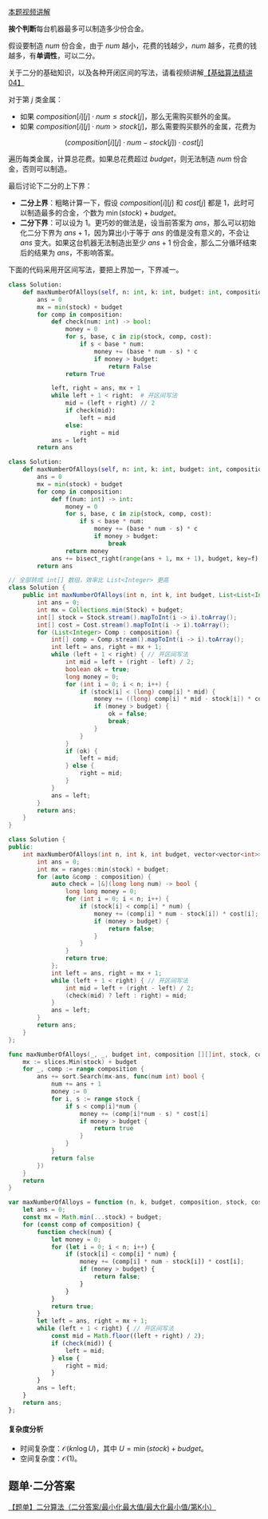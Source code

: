 [本题视频讲解](https://www.bilibili.com/video/BV1Lm4y1N7mf/)

**挨个判断**每台机器最多可以制造多少份合金。

假设要制造 $\textit{num}$ 份合金，由于 $\textit{num}$ 越小，花费的钱越少，$\textit{num}$ 越多，花费的钱越多，有**单调性**，可以二分。

关于二分的基础知识，以及各种开闭区间的写法，请看视频讲解[【基础算法精讲 04】](https://www.bilibili.com/video/BV1AP41137w7/)

对于第 $j$ 类金属：

- 如果 $\textit{composition}[i][j]\cdot \textit{num} \le \textit{stock}[j]$，那么无需购买额外的金属。
- 如果 $\textit{composition}[i][j]\cdot \textit{num} > \textit{stock}[j]$，那么需要购买额外的金属，花费为

$$
(\textit{composition}[i][j]\cdot \textit{num} - \textit{stock}[j])\cdot \textit{cost}[j]
$$

遍历每类金属，计算总花费。如果总花费超过 $\textit{budget}$，则无法制造 $\textit{num}$ 份合金，否则可以制造。

最后讨论下二分的上下界：

- **二分上界**：粗略计算一下，假设 $\textit{composition}[i][j]$ 和 $\textit{cost}[j]$ 都是 $1$，此时可以制造最多的合金，个数为 $\min(\textit{stock}) + \textit{budget}$。
- **二分下界**：可以设为 $1$。更巧妙的做法是，设当前答案为 $\textit{ans}$，那么可以初始化二分下界为 $\textit{ans}+1$，因为算出小于等于 $\textit{ans}$ 的值是没有意义的，不会让 $\textit{ans}$ 变大。如果这台机器无法制造出至少 $\textit{ans}+1$ 份合金，那么二分循环结束后的结果为 $\textit{ans}$，不影响答案。

下面的代码采用开区间写法，要把上界加一，下界减一。

```py [sol-Python3]
class Solution:
    def maxNumberOfAlloys(self, n: int, k: int, budget: int, composition: List[List[int]], stock: List[int], cost: List[int]) -> int:
        ans = 0
        mx = min(stock) + budget
        for comp in composition:
            def check(num: int) -> bool:
                money = 0
                for s, base, c in zip(stock, comp, cost):
                    if s < base * num:
                        money += (base * num - s) * c
                        if money > budget:
                            return False
                return True

            left, right = ans, mx + 1
            while left + 1 < right:  # 开区间写法
                mid = (left + right) // 2
                if check(mid):
                    left = mid
                else:
                    right = mid
            ans = left
        return ans
```

```py [sol-Python3 库函数]
class Solution:
    def maxNumberOfAlloys(self, n: int, k: int, budget: int, composition: List[List[int]], stock: List[int], cost: List[int]) -> int:
        ans = 0
        mx = min(stock) + budget
        for comp in composition:
            def f(num: int) -> int:
                money = 0
                for s, base, c in zip(stock, comp, cost):
                    if s < base * num:
                        money += (base * num - s) * c
                        if money > budget:
                            break
                return money
            ans += bisect_right(range(ans + 1, mx + 1), budget, key=f)
        return ans
```

```java [sol-Java]
// 全部转成 int[] 数组，效率比 List<Integer> 更高
class Solution {
    public int maxNumberOfAlloys(int n, int k, int budget, List<List<Integer>> composition, List<Integer> Stock, List<Integer> Cost) {
        int ans = 0;
        int mx = Collections.min(Stock) + budget;
        int[] stock = Stock.stream().mapToInt(i -> i).toArray();
        int[] cost = Cost.stream().mapToInt(i -> i).toArray();
        for (List<Integer> Comp : composition) {
            int[] comp = Comp.stream().mapToInt(i -> i).toArray();
            int left = ans, right = mx + 1;
            while (left + 1 < right) { // 开区间写法
                int mid = left + (right - left) / 2;
                boolean ok = true;
                long money = 0;
                for (int i = 0; i < n; i++) {
                    if (stock[i] < (long) comp[i] * mid) {
                        money += ((long) comp[i] * mid - stock[i]) * cost[i];
                        if (money > budget) {
                            ok = false;
                            break;
                        }
                    }
                }
                if (ok) {
                    left = mid;
                } else {
                    right = mid;
                }
            }
            ans = left;
        }
        return ans;
    }
}
```

```cpp [sol-C++]
class Solution {
public:
    int maxNumberOfAlloys(int n, int k, int budget, vector<vector<int>> &composition, vector<int> &stock, vector<int> &cost) {
        int ans = 0;
        int mx = ranges::min(stock) + budget;
        for (auto &comp : composition) {
            auto check = [&](long long num) -> bool {
                long long money = 0;
                for (int i = 0; i < n; i++) {
                    if (stock[i] < comp[i] * num) {
                        money += (comp[i] * num - stock[i]) * cost[i];
                        if (money > budget) {
                            return false;
                        }
                    }
                }
                return true;
            };
            int left = ans, right = mx + 1;
            while (left + 1 < right) { // 开区间写法
                int mid = left + (right - left) / 2;
                (check(mid) ? left : right) = mid;
            }
            ans = left;
        }
        return ans;
    }
};
```

```go [sol-Go]
func maxNumberOfAlloys(_, _, budget int, composition [][]int, stock, cost []int) (ans int) {
	mx := slices.Min(stock) + budget
	for _, comp := range composition {
		ans += sort.Search(mx-ans, func(num int) bool {
			num += ans + 1
			money := 0
			for i, s := range stock {
				if s < comp[i]*num {
					money += (comp[i]*num - s) * cost[i]
					if money > budget {
						return true
					}
				}
			}
			return false
		})
	}
	return
}
```

```js [sol-JavaScript]
var maxNumberOfAlloys = function (n, k, budget, composition, stock, cost) {
    let ans = 0;
    const mx = Math.min(...stock) + budget;
    for (const comp of composition) {
        function check(num) {
            let money = 0;
            for (let i = 0; i < n; i++) {
                if (stock[i] < comp[i] * num) {
                    money += (comp[i] * num - stock[i]) * cost[i];
                    if (money > budget) {
                        return false;
                    }
                }
            }
            return true;
        }
        let left = ans, right = mx + 1;
        while (left + 1 < right) { // 开区间写法
            const mid = Math.floor((left + right) / 2);
            if (check(mid)) {
                left = mid;
            } else {
                right = mid;
            }
        }
        ans = left;
    }
    return ans;
};
```

#### 复杂度分析

- 时间复杂度：$\mathcal{O}(kn\log U)$，其中 $U=\min(\textit{stock}) + \textit{budget}$。
- 空间复杂度：$\mathcal{O}(1)$。

## 题单·二分答案

[【题单】二分算法（二分答案/最小化最大值/最大化最小值/第K小）](https://leetcode.cn/circle/discuss/SqopEo/)
